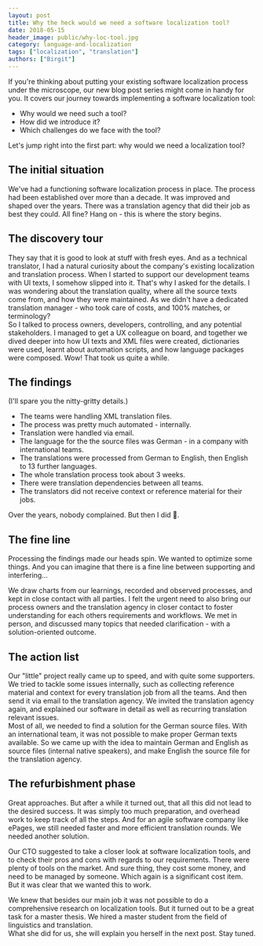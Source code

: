 ```yaml
---
layout: post
title: Why the heck would we need a software localization tool?
date: 2018-05-15
header_image: public/why-loc-tool.jpg
category: language-and-localization
tags: ["localization", "translation"]
authors: ["Birgit"]
---
```


If you're thinking about putting your existing software localization process under the microscope, our new blog post series might come in handy for you.
It covers our journey towards implementing a software localization tool:

* Why would we need such a tool?
* How did we introduce it?
* Which challenges do we face with the tool?

Let's jump right into the first part: why would we need a localization tool?

## The initial situation

We've had a functioning software localization process in place.
The process had been established over more than a decade.
It was improved and shaped over the years.
There was a translation agency that did their job as best they could.
All fine?
Hang on - this is where the story begins.

## The discovery tour

They say that it is good to look at stuff with fresh eyes.
And as a technical translator, I had a natural curiosity about the company's existing localization and translation process.
When I started to support our development teams with UI texts, I somehow slipped into it.
That's why I asked for the details.
I was wondering about the translation quality, where all the source texts come from, and how they were maintained.
As we didn't have a dedicated translation manager - who took care of costs, and 100% matches, or terminology?<br>
So I talked to process owners, developers, controlling, and any potential stakeholders.
I managed to get a UX colleague on board, and together we dived deeper into how UI texts and XML files were created, dictionaries were used, learnt about automation scripts, and how language packages were composed.
Wow!
That took us quite a while.

## The findings

(I'll spare you the nitty-gritty details.)

* The teams were handling XML translation files.
* The process was pretty much automated - internally.
* Translation were handled via email.
* The language for the the source files was German - in a company with international teams.
* The translations were processed from German to English, then English to 13 further languages.
* The whole translation process took about 3 weeks.
* There were translation dependencies between all teams.
* The translators did not receive context or reference material for their jobs.

Over the years, nobody complained.
But then I did 🤔.

## The fine line

Processing the findings made our heads spin.
We wanted to optimize some things.
And you can imagine that there is a fine line between supporting and interfering...

We draw charts from our learnings, recorded and observed processes, and kept in close contact with all parties.
I felt the urgent need to also bring our process owners and the translation agency in closer contact to foster understanding for each others requirements and workflows.
We met in person, and discussed many topics that needed clarification - with a solution-oriented outcome.

## The action list

Our "little" project really came up to speed, and with quite some supporters.
We tried to tackle some issues internally, such as collecting reference material and context for every translation job from all the teams.
And then send it via email to the translation agency.
We invited the translation agency again, and explained our software in detail as well as recurring translation relevant issues.<br>
Most of all, we needed to find a solution for the German source files.
With an international team, it was not possible to make proper German texts available.
So we came up with the idea to maintain German and English as source files (internal native speakers), and make English the source file for the translation agency.

## The refurbishment phase

Great approaches.
But after a while it turned out, that all this did not lead to the desired success.
It was simply too much preparation, and overhead work to keep track of all the steps.
And for an agile software company like ePages, we still needed faster and more efficient translation rounds.
We needed another solution.

Our CTO suggested to take a closer look at software localization tools, and to check their pros and cons with regards to our requirements.
There were plenty of tools on the market.
And sure thing, they cost some money, and need to be managed by someone.
Which again is a significant cost item.
But it was clear that we wanted this to work.

We knew that besides our main job it was not possible to do a comprehensive research on localization tools.
But it turned out to be a great task for a master thesis.
We hired a master student from the field of linguistics and translation.<br>
What she did for us, she will explain you herself in the next post.
Stay tuned.
